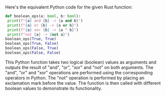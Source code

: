 Here's the equivalent Python code for the given Rust function:
```python
def boolean_ops(a: bool, b: bool):
 print(f"{a} and {b} -> {a and b}")
 print(f"{a} or {b} -> {a or b}")
 print(f"{a} xor {b} -> {a ^ b}")
 print(f"not {a} -> {not a}")
boolean_ops(True, True)
boolean_ops(True, False)
boolean_ops(False, True)
boolean_ops(False, False)
```
This Python function takes two logical (boolean) values as arguments and outputs the result of "and", "or", "xor" and "not" on both arguments. The "and", "or" and "xor" operations are performed using the corresponding operators in Python. The "not" operation is performed by placing an exclamation mark before the value. The function is then called with different boolean values to demonstrate its functionality.

